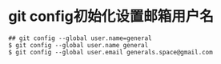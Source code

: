 # git config初始化设置邮箱用户名

```
## git config --global user.name=general
$ git config --global user.name general
$ git config --global user.email generals.space@gmail.com
```
